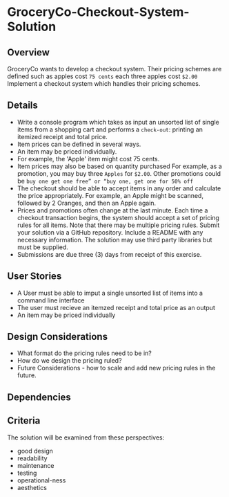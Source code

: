 # GroceryCo-Checkout-System-Solution

## Overview

GroceryCo wants to develop a checkout system. Their pricing schemes are defined such as apples cost `75 cents` each three apples cost `$2.00`
Implement a checkout system which handles their pricing schemes.

## Details

- Write a console program which takes as input an unsorted list of single items from a shopping cart and performs a `check-out`: printing an itemized receipt and total price.
- Item prices can be defined in several ways.
- An item may be priced individually.
- For example, the 'Apple' item might cost 75 cents.
- Item prices may also be based on quantity purchased
  For example, as a promotion, you may buy three `Apples` for `$2.00`.
  Other promotions could be `buy one get one free” or “buy one, get one for 50% off`
- The checkout should be able to accept items in any order and calculate the price appropriately.
  For example, an Apple might be scanned, followed by 2 Oranges, and then an Apple again.
- Prices and promotions often change at the last minute. Each time a checkout transaction begins, the system should accept a set of pricing rules for all items.
  Note that there may be multiple pricing rules.
  Submit your solution via a GitHub repository. Include a README with any necessary information.
  The solution may use third party libraries but must be supplied.
- Submissions are due three (3) days from receipt of this exercise.

## User Stories

- A User must be able to imput a single unsorted list of items into a command line interface
- The user must recieve an itemzed receipt and total price as an output
- An item may be priced individually

## Design Considerations

- What format do the pricing rules need to be in?
- How do we design the pricing ruled?
- Future Considerations - how to scale and add new pricing rules in the future.

## Dependencies

## Criteria

The solution will be examined from these perspectives:

- good design
- readability
- maintenance
- testing
- operational-ness
- aesthetics
